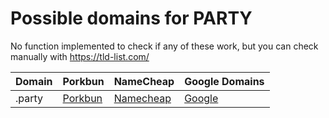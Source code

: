# Possible domains for PARTY

No function implemented to check if any of these work, but you can check manually with https://tld-list.com/

| Domain | Porkbun | NameCheap | Google Domains |
|---|---|---|---|
| .party | [Porkbun](https://porkbun.com/checkout/search?prb=e814663da1&tlds=&idnLanguage=&search=search&q=.party) | [Namecheap](https://www.namecheap.com/domains/registration/results/?domain=.party) | [Google](https://domains.google.com/registrar/search?searchTerm=.party) |
